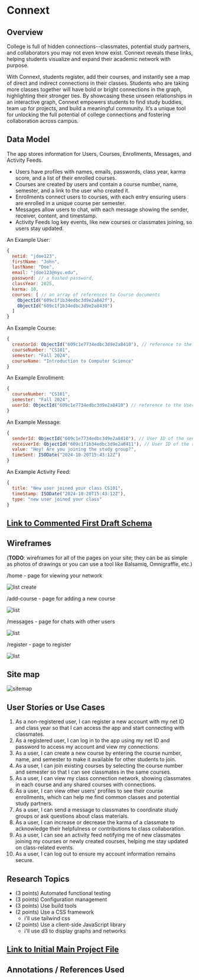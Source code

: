 # Connext

## Overview

College is full of hidden connections--classmates, potential study partners, and collaborators you may not even know exist. Connext reveals these links, helping students visualize and expand their academic network with purpose.

With Connext, students register, add their courses, and instantly see a map of direct and indirect connections in their classes. Students who are taking more classes together will have bold or bright connections in the graph, highlighting their stronger ties. By showcasing these unseen relationships in an interactive graph, Connext empowers students to find study buddies, team up for projects, and build a meaningful community. It’s a unique tool for unlocking the full potential of college connections and fostering collaboration across campus.


## Data Model

The app stores information for Users, Courses, Enrollments, Messages, and Activity Feeds.

- Users have profiles with names, emails, passwords, class year, karma score, and a list of their enrolled courses.
- Courses are created by users and contain a course number, name, semester, and a link to the user who created it.
- Enrollments connect users to courses, with each entry ensuring users are enrolled in a unique course per semester.
- Messages allow users to chat, with each message showing the sender, receiver, content, and timestamp.
- Activity Feeds log key events, like new courses or classmates joining, so users stay updated.


An Example User:

```javascript
{
  netid: "jdoe123",
  firstName: "John",
  lastName: "Doe",
  email: "jdoe123@nyu.edu",
  password: // a hashed password,
  classYear: 2025,
  karma: 10,
  courses: [ // an array of references to Course documents
    ObjectId("609c1f1b34edbc3d9e2a842f"),
    ObjectId("609c1f1b34edbc3d9e2a8430")
  ]
}
```

An Example Course:

```javascript
{
  creatorId: ObjectId("609c1e7734edbc3d9e2a8410"), // reference to the User who created it
  courseNumber: "CS101",
  semester: "Fall 2024",
  courseName: "Introduction to Computer Science"
}
```

An Example Enrollment:

```javascript
{
  courseNumber: "CS101",
  semester: "Fall 2024",
  userId: ObjectId("609c1e7734edbc3d9e2a8410") // reference to the User who enrolled
}
```

An Example Message:

```javascript
{
  senderId: ObjectId("609c1e7734edbc3d9e2a8410"), // User ID of the sender
  receiverId: ObjectId("609c1f1b34edbc3d9e2a8411"), // User ID of the receiver
  value: "Hey! Are you joining the study group?",
  timeSent: ISODate("2024-10-20T15:43:12Z")
}
```

An Example Activity Feed:

```javascript
{
  title: "New user joined your class CS101",
  timeStamp: ISODate("2024-10-20T15:43:12Z"),
  type: "new user joined your class"
}
```

## [Link to Commented First Draft Schema](db.mjs) 


## Wireframes

(__TODO__: wireframes for all of the pages on your site; they can be as simple as photos of drawings or you can use a tool like Balsamiq, Omnigraffle, etc.)

/home - page for viewing your network

![list create](documentation/network.png)

/add-course - page for adding a new course

![list](documentation/add-course.png)

/messages - page for chats with other users

![list](documentation/message.png)

/register - page to register

![list](documentation/create-account.png)

## Site map


![sitemap](documentation/sitemap.png)

## User Stories or Use Cases

1. As a non-registered user, I can register a new account with my net ID and class year so that I can access the app and start connecting with classmates.
2. As a registered user, I can log in to the app using my net ID and password to access my account and view my connections.
3. As a user, I can create a new course by entering the course number, name, and semester to make it available for other students to join.
4. As a user, I can join existing courses by selecting the course number and semester so that I can see classmates in the same courses.
5. As a user, I can view my class connection network, showing classmates in each course and any shared courses with connections.
6. As a user, I can view other users’ profiles to see their course enrollments, which can help me find common classes and potential study partners.
7. As a user, I can send a message to classmates to coordinate study groups or ask questions about class materials.
8. As a user, I can increase or decrease the karma of a classmate to acknowledge their helpfulness or contributions to class collaboration.
9. As a user, I can see an activity feed notifying me of new classmates joining my courses or newly created courses, helping me stay updated on class-related events.
10. As a user, I can log out to ensure my account information remains secure.

## Research Topics

* (3 points) Automated functional testing
* (3 points) Configuration management
* (3 points) Use build tools
* (2 points) Use a CSS framework
    * i'll use tailwind css
* (2 points) Use a client-side JavaScript library
    * i'll use d3 to display graphs and networks

## [Link to Initial Main Project File](app.mjs) 

## Annotations / References Used
